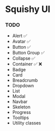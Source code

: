 # Squishy UI

### TODO

- Alert ✅
- Avatar ✅
- Button ✅
- Button Group ✅
- Collapse ✅
- Container ✅ ❌
- Badge
- Card
- Breadcrumb
- Dropdown
- List
- Modal
- Navbar
- Skeleton
- Progress
- Tooltips
- Utility classes
